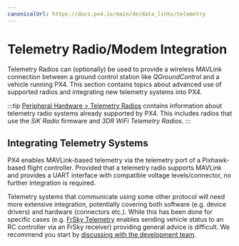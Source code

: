 ```yaml
---
canonicalUrl: https://docs.px4.io/main/de/data_links/telemetry
---
```


# Telemetry Radio/Modem Integration

Telemetry Radios can (optionally) be used to provide a wireless MAVLink connection between a ground control station like *QGroundControl* and a vehicle running PX4. This section contains topics about advanced use of supported radios and integrating new telemetry systems into PX4.

:::tip
[Peripheral Hardware > Telemetry Radios](../telemetry/README.md) contains information about telemetry radio systems already supported by PX4. This includes radios that use the *SiK Radio* firmware and *3DR WiFi Telemetry Radios*.
:::

## Integrating Telemetry Systems

PX4 enables MAVLink-based telemetry via the telemetry port of a Pixhawk-based flight controller. Provided that a telemetry radio supports MAVLink and provides a UART interface with compatible voltage levels/connector, no further integration is required.

Telemetry systems that communicate using some other protocol will need more extensive integration, potentially covering both software (e.g. device drivers) and hardware (connectors etc.). While this has been done for specific cases (e.g. [FrSky Telemetry](../peripherals/frsky_telemetry.md) enables sending vehicle status to an RC controller via an FrSky receiver) providing general advice is difficult. We recommend you start by [discussing with the development team](../contribute/support.md).
